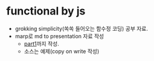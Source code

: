 # functional by js

- grokking simplicity(쏙쏙 들어오는 함수정 코딩) 공부 자료. 
- marp로 md to presentation 자료 작성
    - [part1](./part1.md)까지 작성. 
    - 소스는 예제(copy on write 작성)

